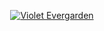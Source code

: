 <p align="center">
<a href="https://github.com/rizkySA-PUTRA1996/SIAP-Project"><img src="https://idseducation.com/wp-content/uploads/2021/04/9.-Sinopsis-Violet-Evergarden-The-Movie.jpeg" alt="Violet Evergarden"></a>
